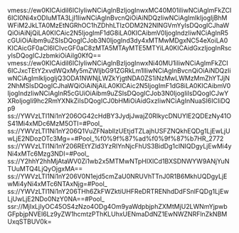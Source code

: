 vmess://ew0KICAidiI6ICIyIiwNCiAgInBzIjogInwxMC40M01iIiwNCiAgImFkZCI6ICI0Ni4xODIuMTA3LjI1IiwNCiAgInBvcnQiOiAiNDQzIiwNCiAgImlkIjogIjBhMWFiM2JkLTA0MzEtNGRhOC1hZDhhLTIzODM2N2NlNGVmYyIsDQogICJhaWQiOiAiNjQiLA0KICAic2N5IjogImF1dG8iLA0KICAibmV0IjogIndzIiwNCiAgInR5cGUiOiAibm9uZSIsDQogICJob3N0IjogInd3dy4xMTMwMDgxNC54eXoiLA0KICAicGF0aCI6ICIvcGF0aC8zMTA5MTAyMTE5MTYiLA0KICAidGxzIjogInRscyIsDQogICJzbmkiOiAiIg0KfQ==
vmess://ew0KICAidiI6ICIyIiwNCiAgInBzIjogInwxNi40MU1iIiwNCiAgImFkZCI6ICJxcTEtY2xvdWQxMy5mZWljbG91ZGRkLm1lIiwNCiAgInBvcnQiOiAiNDQzIiwNCiAgImlkIjogIjQ3ODA1NWNjLWZkYjgtNDA0ZS1iNzMwLWMzMmZhYTJjN2NhMSIsDQogICJhaWQiOiAiNjAiLA0KICAic2N5IjogImF1dG8iLA0KICAibmV0IjogIndzIiwNCiAgInR5cGUiOiAibm9uZSIsDQogICJob3N0IjogIiIsDQogICJwYXRoIjogIi9hc2RmYXNkZiIsDQogICJ0bHMiOiAidGxzIiwNCiAgInNuaSI6ICIiDQp9
ss://YWVzLTI1Ni1nY206OG42cHdBY3JydjJwajZ0RlkycDNUYlE2QDEzNy41OS41Mi4xMDc6MzM5OTI=#Pool_
ss://YWVzLTI1Ni1nY206Q1VuZFNabllzUEtjdTZLajhUSFZNQkhEQDg1LjEwLjUwLjE2NDozOTc3Mg==#Pool_%f0%9f%87%ad%f0%9f%87%b7HR_2772
ss://YWVzLTI1Ni1nY206REtYZld3YzRlYnNjcFhUS3BidDg1clNIQDgyLjEwMi4yNi4xMTc6Mzg3NDI=#Pool_
ss://Y2hhY2hhMjAtaWV0Zi1wb2x5MTMwNTpHIXlCd1BXSDNWYW9ANjYuNTUuMTQ4LjQyOjgxMA==
ss://YWVzLTI1Ni1nY206V0N1ejd5cmZaU0NRUVhTTnJ0R1B6MkhUQDgyLjEwMi4yNi4xMTc6NTAxNjg=#Pool_
ss://YWVzLTI1Ni1nY206THh6ZkFWZktiUHFReDRTRENhdDdFSnlFQDg1LjEwLjUwLjE2NDo0NzY0NA==#Pool_
ssr://MjIxLjIyOC45OS4zNzo4ODg4Om9yaWdpbjphZXMtMjU2LWNmYjpwbGFpbjpNVEl6Lz9yZW1hcmtzPThKLUhxUENmaDdNZ1EwNWZNRFlnZkNBMUxqSTBUV0k=

